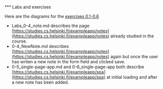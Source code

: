 \*\*\* Labs and exercises

Here are the diagrams for the [exercises 0.1-0.6](https://fullstackopen.com/en/part0/fundamentals_of_web_apps#exercises-0-1-0-6)

- Labs_0-4_note.md describes the page [https://studies.cs.helsinki.fi/exampleapp/notes](https://studies.cs.helsinki.fi/exampleapp/notes) already studied in the course.
- 0-4_NewNote.md describes [https://studies.cs.helsinki.fi/exampleapp/notes](https://studies.cs.helsinki.fi/exampleapp/notes) again but once the user has writen a new note in the form field and clicked save.
- 0-5_single-page-app.md and 0-6_single-page-app both describe [https://studies.cs.helsinki.fi/exampleapp/spa](https://studies.cs.helsinki.fi/exampleapp/spa) at initial loading and after a new note has been added.
